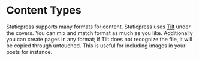 # Content Types

Staticpress supports many formats for content. Staticpress uses [Tilt](https://github.com/rtomayko/tilt) under the covers. You can mix and match format as much as you like. Additionally you can create pages in any format; if Tilt does not recognize the file, it will be copied through untouched. This is useful for including images in your posts for instance.
